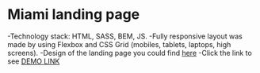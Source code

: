 # Miami landing page
-Technology stack: HTML, SASS, BEM, JS.
-Fully responsive layout was made by using Flexbox and CSS Grid (mobiles, tablets, laptops, high screens).
-Design of the landing page you could find [here](https://www.figma.com/file/nHz8bflIwJaWP3P99vKTH5/miami_home_new?node-id=16033%3A3)
-Click the link to see [DEMO LINK](https://vlasiuk-anatolii.github.io/miami-landing/)
